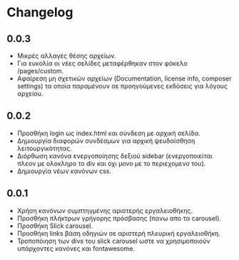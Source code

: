 # Changelog

0.0.3
------------------------
* Μικρές αλλαγές θέσης αρχείων.
* Για ευκολία οι νέες σελίδες μεταφέρθηκαν στον φάκελο /pages/custom.
* Αφαίρεση μη σχετικών αρχείων (Documentation, license info, composer settings) τα οποία παραμένουν σε προηγούμενες εκδόσεις για λόγους αρχείου.

0.0.2
------------------------
* Προσθήκη login ως index.html και σύνδεση με αρχική σελίδα.
* Δημιουργία διαφορών συνδέσμων για αρχική ψευδαίσθηση λειτουργικότητας.
* Διόρθωση κανόνα ενεργοποίησης δεξιού sidebar (ενεργοποιείται πλεον με ολοκληρο το div και οχι μονο με το περιεχομενο του).
* Δημιουργία νέων κανόνων css.

0.0.1
------------------------
* Χρήση κανόνων συμπτηγμένης αριστερής εργαλειοθήκης.
* Προσθήκη πλήκτρων γρήγορης πρόσβασης (πανω απο τα carousel).
* Προσθήκη Slick carousel.
* Προσθήκη links βάση οδηγιών σε αριστερή πλευρική εργαλειοθήκη.
* Τροποπόιηση των divs του slick carousel ωστε να χρησιμοποιούν υπάρχοντες κανόνες και fontawesome.




